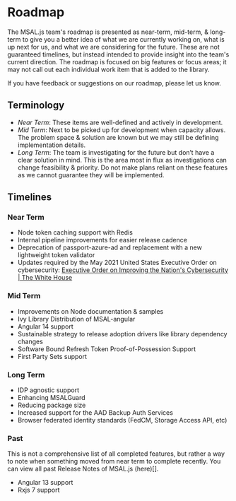 # Roadmap

The MSAL.js team's roadmap is presented as near-term, mid-term, & long-term to give you a better idea of what we are currently working on, what is up next for us, and what we are considering for the future. These are not guaranteed timelines, but instead intended to provide insight into the team's current direction. The roadmap is focused on big features or focus areas; it may not call out each individual work item that is added to the library. 

If you have feedback or suggestions on our roadmap, please let us know.

## Terminology
- *Near Term*: These items are well-defined and actively in development.
- *Mid Term*: Next to be picked up for development when capacity allows. The problem space & solution are known but we may still be defining implementation details.
- *Long Term*: The team is investigating for the future but don’t have a clear solution in mind. This is the area most in flux as investigations can change feasibility & priority. Do not make plans reliant on these features as we cannot guarantee they will be implemented. 

## Timelines

### Near Term
- Node token caching support with Redis 
- Internal pipeline improvements for easier release cadence 
- Deprecation of passport-azure-ad and replacement with a new lightweight token validator 
- Updates required by the May 2021 United States Executive Order on cybersecurity: [Executive Order on Improving the Nation's Cybersecurity | The White House](https://www.whitehouse.gov/briefing-room/presidential-actions/2021/05/12/executive-order-on-improving-the-nations-cybersecurity/) 

### Mid Term
- Improvements on Node documentation & samples  
- Ivy Library Distribution of MSAL-angular 
- Angular 14 support 
- Sustainable strategy to release adoption drivers like library dependency changes  
- Software Bound Refresh Token Proof-of-Possession Support
- First Party Sets support  

### Long Term
- IDP agnostic support  
- Enhancing MSALGuard 
- Reducing package size 
- Increased support for the AAD Backup Auth Services  
- Browser federated identity standards (FedCM, Storage Access API, etc) 


### Past
This is not a comprehensive list of all completed features, but rather a way to note when something moved from near term to complete recently. You can view all past Release Notes of MSAL.js (here)[].

- Angular 13 support 
- Rxjs 7 support 

